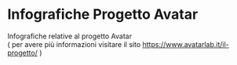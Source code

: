 # Infografiche Progetto Avatar
Infografiche relative al progetto Avatar </br>
( per avere più informazioni visitare il sito https://www.avatarlab.it/il-progetto/ )
